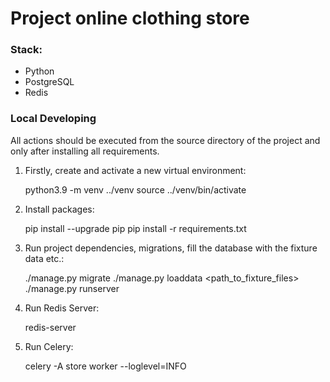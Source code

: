 <h1>Project online clothing store</h1>

<h3>Stack:</h3>
<ul>
<li>Python</li>
<li>PostgreSQL</li>
<li>Redis</li>
</ul>

<h3>Local Developing</h3>
All actions should be executed from the source directory of the project and only after installing all requirements.

<ol>
<li>Firstly, create and activate a new virtual environment:</li>

python3.9 -m venv ../venv
source ../venv/bin/activate
<li>Install packages:</li>

pip install --upgrade pip
pip install -r requirements.txt
<li>Run project dependencies, migrations, fill the database with the fixture data etc.:</li>

./manage.py migrate
./manage.py loaddata <path_to_fixture_files>
./manage.py runserver 
<li>Run Redis Server:</li>

redis-server
<li>Run Celery:</li>

celery -A store worker --loglevel=INFO
</ol>
